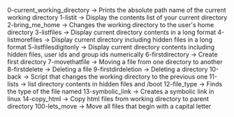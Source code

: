 0-current_working_directory ->  Prints the absolute path name of the current working directory
1-listit -> Display the contents list of your current directory
2-bring_me_home -> Changes the working directory to the user's home directory
3-listfiles -> Display current directory contents in a long format
4-listmorefiles -> Display current directory including hidden files in a long format
5-listfilesdigitonly -> Display current directory contents including hidden files, user  ids and group ids numerically
6-firstdirectory -> Create first directory
7-movethatfile -> Moving a file from one directory to another
8-firstdelete -> Deleting a file
9-firstdirdeletion -> Deleting a directory
10-back -> Script that changes the working directory to the previous one
11-lists -> list directory contents in hidden files and /boot
12-file_type -> Finds the type of the file named
13-symbolic_link -> Creates a symbolic link in linux
14-copy_html -> Copy html files from working directory to parent directory
100-lets_move -> Move all files that begin with a capital letter


